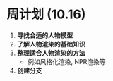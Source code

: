 # 周计划 (10.16)

1. **寻找合适的人物模型**
2. **了解人物渲染的基础知识**
3. **整理适合人物渲染的方法**
   - 例如风格化渲染, NPR渲染等
4. **创建分支**